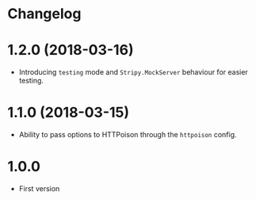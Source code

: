 # Changelog

# 1.2.0 (2018-03-16)
- Introducing `testing` mode and `Stripy.MockServer` behaviour for easier testing.

# 1.1.0 (2018-03-15)
- Ability to pass options to HTTPoison through the `httpoison` config.

# 1.0.0
- First version
